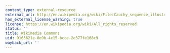 ```yaml
---
content_type: external-resource
external_url: http://en.wikipedia.org/wiki/File:Cauchy_sequence_illustration.svg
has_external_license_warning: true
license: https://en.wikipedia.org/wiki/All_rights_reserved
status: ''
title: Wikimedia Commons
uid: 9163621e-0e9b-4c15-bcce-2e377fe168c9
wayback_url: ''
---
```

